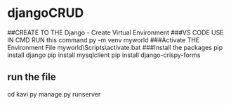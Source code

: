 # djangoCRUD
##CREATE TO THE Django - Create Virtual Environment
###VS CODE USE IN CMD RUN this command
py -m venv myworld
###Activate THE Environment File
myworld\Scripts\activate.bat
###Install the packages
pip install django
pip install mysqlclient
pip install django-crispy-forms
## run the file
cd kavi
py manage.py runserver
